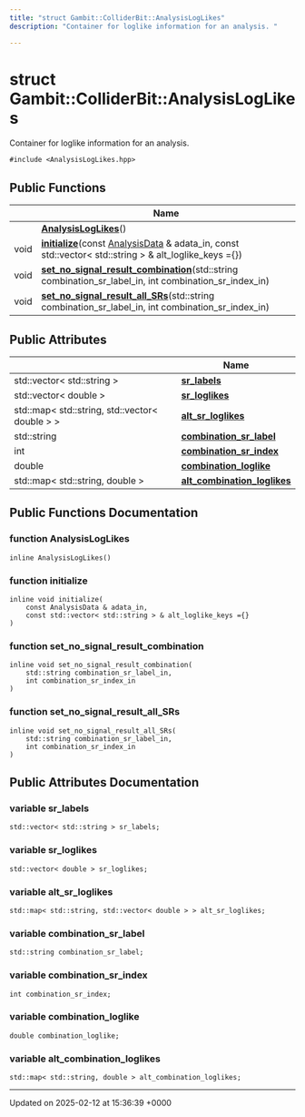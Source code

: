 ```yaml
---
title: "struct Gambit::ColliderBit::AnalysisLogLikes"
description: "Container for loglike information for an analysis. "

---
```


# struct Gambit::ColliderBit::AnalysisLogLikes



Container for loglike information for an analysis. 


`#include <AnalysisLogLikes.hpp>`

## Public Functions

|                | Name           |
| -------------- | -------------- |
| | **[AnalysisLogLikes](/documentation/code/classes/structgambit_1_1colliderbit_1_1analysisloglikes/#function-analysisloglikes)**() |
| void | **[initialize](/documentation/code/classes/structgambit_1_1colliderbit_1_1analysisloglikes/#function-initialize)**(const [AnalysisData](/documentation/code/classes/structgambit_1_1colliderbit_1_1analysisdata/) & adata_in, const std::vector< std::string > & alt_loglike_keys ={}) |
| void | **[set_no_signal_result_combination](/documentation/code/classes/structgambit_1_1colliderbit_1_1analysisloglikes/#function-set-no-signal-result-combination)**(std::string combination_sr_label_in, int combination_sr_index_in) |
| void | **[set_no_signal_result_all_SRs](/documentation/code/classes/structgambit_1_1colliderbit_1_1analysisloglikes/#function-set-no-signal-result-all-srs)**(std::string combination_sr_label_in, int combination_sr_index_in) |

## Public Attributes

|                | Name           |
| -------------- | -------------- |
| std::vector< std::string > | **[sr_labels](/documentation/code/classes/structgambit_1_1colliderbit_1_1analysisloglikes/#variable-sr-labels)**  |
| std::vector< double > | **[sr_loglikes](/documentation/code/classes/structgambit_1_1colliderbit_1_1analysisloglikes/#variable-sr-loglikes)**  |
| std::map< std::string, std::vector< double > > | **[alt_sr_loglikes](/documentation/code/classes/structgambit_1_1colliderbit_1_1analysisloglikes/#variable-alt-sr-loglikes)**  |
| std::string | **[combination_sr_label](/documentation/code/classes/structgambit_1_1colliderbit_1_1analysisloglikes/#variable-combination-sr-label)**  |
| int | **[combination_sr_index](/documentation/code/classes/structgambit_1_1colliderbit_1_1analysisloglikes/#variable-combination-sr-index)**  |
| double | **[combination_loglike](/documentation/code/classes/structgambit_1_1colliderbit_1_1analysisloglikes/#variable-combination-loglike)**  |
| std::map< std::string, double > | **[alt_combination_loglikes](/documentation/code/classes/structgambit_1_1colliderbit_1_1analysisloglikes/#variable-alt-combination-loglikes)**  |

## Public Functions Documentation

### function AnalysisLogLikes

```
inline AnalysisLogLikes()
```


### function initialize

```
inline void initialize(
    const AnalysisData & adata_in,
    const std::vector< std::string > & alt_loglike_keys ={}
)
```


### function set_no_signal_result_combination

```
inline void set_no_signal_result_combination(
    std::string combination_sr_label_in,
    int combination_sr_index_in
)
```


### function set_no_signal_result_all_SRs

```
inline void set_no_signal_result_all_SRs(
    std::string combination_sr_label_in,
    int combination_sr_index_in
)
```


## Public Attributes Documentation

### variable sr_labels

```
std::vector< std::string > sr_labels;
```


### variable sr_loglikes

```
std::vector< double > sr_loglikes;
```


### variable alt_sr_loglikes

```
std::map< std::string, std::vector< double > > alt_sr_loglikes;
```


### variable combination_sr_label

```
std::string combination_sr_label;
```


### variable combination_sr_index

```
int combination_sr_index;
```


### variable combination_loglike

```
double combination_loglike;
```


### variable alt_combination_loglikes

```
std::map< std::string, double > alt_combination_loglikes;
```


-------------------------------

Updated on 2025-02-12 at 15:36:39 +0000